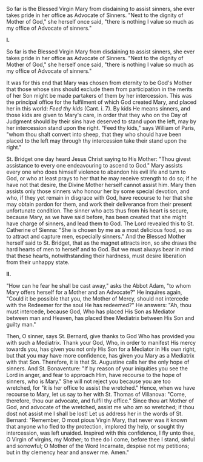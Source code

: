 
So far is the Blessed Virgin Mary from disdaining to assist sinners, she ever takes pride in her office as Advocate of Sinners. \"Next to the dignity of Mother of God,\" she herself once said, \"there is nothing I value so much as my office of Advocate of sinners.\"

**I\.**

So far is the Blessed Virgin Mary from disdaining to assist sinners, she ever takes pride in her office as Advocate of Sinners. \"Next to the dignity of Mother of God,\" she herself once said, \"there is nothing I value so much as my office of Advocate of sinners.\"

It was for this end that Mary was chosen from eternity to be God\'s Mother that those whose sins should exclude them from participation in the merits of her Son might be made partakers of them by her intercession. This was the principal office for the fulfilment of which God created Mary, and placed her in this world: *Feed thy kids* (Cant. i. 7). By kids He means sinners, and those kids are given to Mary\'s care, in order that they who on the Day of Judgment should by their sins have deserved to stand upon the left, may by her intercession stand upon the right. \"Feed thy kids,\" says William of Paris, \"whom thou shalt convert into sheep, that they who should have been placed to the left may through thy intercession take their stand upon the right.\"

St. Bridget one day heard Jesus Christ saying to His Mother: \"Thou givest assistance to every one endeavouring to ascend to God.\" Mary assists every one who does himself violence to abandon his evil life and turn to God, or who at least prays to her that he may receive strength to do so; if he have not that desire, the Divine Mother herself cannot assist him. Mary then assists only those sinners who honour her by some special devotion, and who, if they yet remain in disgrace with God, have recourse to her that she may obtain pardon for them, and work their deliverance from their present unfortunate condition. The sinner who acts thus from his heart is secure, because Mary, as we have said before, has been created that she might have charge of sinners, and lead them to God. The Lord revealed this to St. Catherine of Sienna: \"She is chosen by me as a most delicious food, so as to attract and capture men, especially sinners.\" And the Blessed Mother herself said to St. Bridget, that as the magnet attracts iron, so she draws the hard hearts of men to herself and to God. But we must always bear in mind that these hearts, notwithstanding their hardness, must desire liberation from their unhappy state.

**II\.**

\"How can he fear he shall be cast away,\" asks the Abbot Adam, \"to whom Mary offers herself for a Mother and an Advocate?\" He inquires again, \"Could it be possible that you, the Mother of Mercy, should not intercede with the Redeemer for the soul He has redeemed?\" He answers: \"Ah, thou must intercede, because God, Who has placed His Son as Mediator between man and Heaven, has placed thee Mediatrix between His Son and guilty man.\"

Then, O sinner, says St. Bernard, give thanks to God Who has provided you with such a Mediatrix. Thank your God, Who, in order to manifest His mercy towards you, has given you not only His Son for a Mediator in His own right, but that you may have more confidence, has given you Mary as a Mediatrix with that Son. Therefore, it is that St. Augustine calls her the only hope of sinners. And St. Bonaventure: \"If by reason of your iniquities you see the Lord in anger, and fear to approach Him, have recourse to the hope of sinners, who is Mary.\" She will not reject you because you are too wretched, for \"it is her office to assist the wretched.\" Hence, when we have recourse to Mary, let us say to her with St. Thomas of Villanova: \"Come, therefore, thou our advocate, and fulfil thy office.\" Since thou art Mother of God, and advocate of the wretched, assist me who am so wretched; if thou dost not assist me I shall be lost! Let us address her in the words of St. Bernard: \"Remember, O most pious Virgin Mary, that never was it known that anyone who fled to thy protection, implored thy help, or sought thy intercession, was left unaided. Inspired with this confidence, I fly unto thee, O Virgin of virgins, my Mother; to thee do I come, before thee I stand, sinful and sorrowful; O Mother of the Word Incarnate, despise not my petitions; but in thy clemency hear and answer me. Amen.\"

